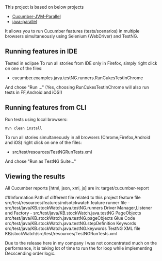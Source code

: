 This project is based on below projects
* [Cucumber-JVM-Parallel](https://github.com/tristanmccarthy/Cucumber-JVM-Parallel)
* [java-parallel](https://github.com/cucumber/cucumber-jvm/tree/java-parallel-example/examples/java-parallel)

It allows you to run Cucumber features (tests/scenarios) in multiple browsers simultaneously using Selenium (WebDriver) and TestNG.


## Running features in IDE
Tested in eclipse
To run all stories from IDE only in Firefox, simply right click on one of the files:
* cucumber.examples.java.testNG.runners.RunCukesTestInChrome


And chose "Run ..."
(Yes, choosing RunCukesTestInChrome will also run tests in FF,Android and iOS!)

## Running features from CLI
Run tests using local browsers:

    mvn clean install

To run all stories simultaneously in all browsers (Chrome,Firefox,Android and iOS) right click on one of the files:
* src/test/resources/TestNGRunTests.xml

And chose "Run as TestNG Suite..."



## Viewing the results
All Cucumber reports [html, json, xml, js] are in: target/cucumber-report

##Information 
Path of different file related to this project
feature file 
        src/test/resources/features/ndsotckwatch.feature 
runner file -
        src/test/java/KB.stockWatch.java.testNG.runners
Driver Manager,Listener and Factory -
        src/test/java/KB.stockWatch.java.testNG
PageObjects 
        src/test/java/KB.stockWatch.java.testNG.pageObjects
Glue Code  
        src/test/java/KB.stockWatch.java.testNG.stepDefinition
Keywords 
        src/test/java/KB.stockWatch.java.testNG.keywords
TestNG XML file 
        KB/stockWatch/src/test/resources/TestNGRunTests.xml 

Due to the release here in my company I was not concentrated much on the performance, it is taking lot of time to run the for loop 
     while implementing Decscending order logic.
     

